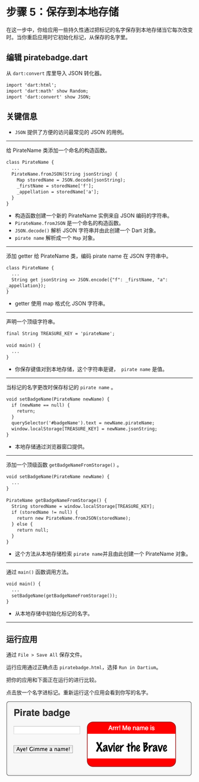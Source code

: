 # 步骤 5：保存到本地存储

在这一步中，你给应用一些持久性通过把标记的名字保存到本地存储当它每次改变时。当你重启应用时它初始化标记，从保存的名字里。

## 编辑 piratebadge.dart 

从 `dart:convert` 库里导入 JSON 转化器。

```
import 'dart:html';
import 'dart:math' show Random;
import 'dart:convert' show JSON;
```

## 关键信息

- `JSON` 提供了方便的访问最常见的 JSON 的用例。  

---

给 PirateName 类添加一个命名的构造函数。

```
class PirateName {
  ...
  PirateName.fromJSON(String jsonString) {
    Map storedName = JSON.decode(jsonString);
    _firstName = storedName['f'];
    _appellation = storedName['a'];
  }
}
```  

- 构造函数创建一个新的 PirateName 实例来自 JSON 编码的字符串。
- `PirateName.fromJSON` 是一个命名的构造函数。  
- `JSON.decode()` 解析 JSON 字符串并由此创建一个 Dart 对象。
- `pirate name` 解析成一个 `Map` 对象。    

--- 

添加 getter 给 PirateName 类，编码 pirate name 在 JSON 字符串中。

```
class PirateName {
  ...
  String get jsonString => JSON.encode({"f": _firstName, "a": _appellation});
}
```  

- getter 使用 map 格式化 JSON 字符串。  

---

声明一个顶级字符串。 

```
final String TREASURE_KEY = 'pirateName';

void main() {
  ...
}
```

- 你保存键值对到本地存储，这个字符串是键，` pirate name` 是值。   
 
---

当标记的名字更改时保存标记的 `pirate name` 。

```
void setBadgeName(PirateName newName) {
  if (newName == null) {
    return;
  }
  querySelector('#badgeName').text = newName.pirateName;
  window.localStorage[TREASURE_KEY] = newName.jsonString;
}
```

- 本地存储通过浏览器窗口提供。   
 
---

添加一个顶级函数 `getBadgeNameFromStorage()` 。

```
void setBadgeName(PirateName newName) {
  ...
}

PirateName getBadgeNameFromStorage() {
  String storedName = window.localStorage[TREASURE_KEY];
  if (storedName != null) {
    return new PirateName.fromJSON(storedName);
  } else {
    return null;
  }
}
```

- 这个方法从本地存储检索 `pirate name`并且由此创建一个 PirateName 对象。  

---

通过 `main()` 函数调用方法。

```
void main() {
  ...
  setBadgeName(getBadgeNameFromStorage());
}
```

- 从本地存储中初始化标记的名字。  

---

## 运行应用

通过 `File > Save All` 保存文件。

运行应用通过正确点击 `piratebadge.html`，选择 `Run in Dartium`。

把你的应用和下面正在运行的进行比较。

点击放一个名字进标记。重新运行这个应用会看到你写的名字。


![dart4](images/dart1-learn-dart-in-minutes-step-5-run-the-skeleton-app-pic1.png) 
